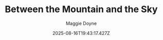 ---
title: "Between the Mountain and the Sky"
date: "2025-08-16T19:43:17.427Z"
author: "Maggie Doyne"
read_year: "NO"
recommendation: '5'
url: /bookshelf/between-the-mountain-and-the-sky
---